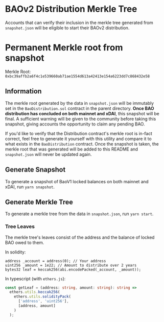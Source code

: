 # BAOv2 Distribution Merkle Tree

Accounts that can verify their inclusion in the merkle tree generated from `snapshot.json` will be eligible to start their BAOv2 distribution.

# Permanent Merkle root from snapshot
Merkle Root: `0xbc39affb2a6f4c1e539660ab71ae1554d613a42413e154a6223dd7c868432e58`

## Information
The merkle root generated by the data in `snapshot.json` will be immutably set in the `BaoDistribution.sol` contract in the parent directory.
**Once BAO distribution has concluded on both mainnet and xDAI**, this snapshot will be final. A sufficient warning will be given to the
community before taking this snapshot, giving accounts the opportunity to claim any pending BAO.

If you'd like to verify that the Distribution contract's merkle root is in-fact correct, feel free to generate it yourself 
with this utility and compare it to what exists in the `BaoDistribution` contract. Once the snapshot is taken, the merkle root
that was generated will be added to this README and `snapshot.json` will never be updated again.

## Generate Snapshot
To generate a snapshot of BaoV1 locked balances on both mainnet and xDAI, run `yarn snapshot`.

## Generate Merkle Tree
To generate a merkle tree from the data in `snapshot.json`, run `yarn start`.

### Tree Leaves
The merkle tree's leaves consist of the address and the balance of locked BAO owed to them. 

In solidity:
```solidity
address _account = address(0); // Your address
uint256 _amount = 1e22; // Amount to distribute over 2 years
bytes32 leaf = keccak256(abi.encodePacked(_account, _amount));
```

In typescript (with `ethers.js`):
```typescript
const getLeaf = (address: string, amount: string): string =>
  ethers.utils.keccak256(
    ethers.utils.solidityPack(
      ['address', 'uint256'],
      [address, amount]
    )
  );
```
